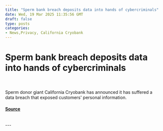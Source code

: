 ```yaml
---
title: "Sperm bank breach deposits data into hands of cybercriminals"
date: Wed, 19 Mar 2025 11:35:56 GMT
draft: false
type: posts
categories: 
- News,Privacy, California Cryobank 
---
```

# Sperm bank breach deposits data into hands of cybercriminals

<br/>

<br/>
Sperm donor giant California Cryobank has announced it has suffered a data breach that exposed customers' personal information.

#### [Source](https://www.malwarebytes.com/blog/news/2025/03/sperm-bank-breach-deposits-data-into-hands-of-cybercriminals)

<br/>
---
